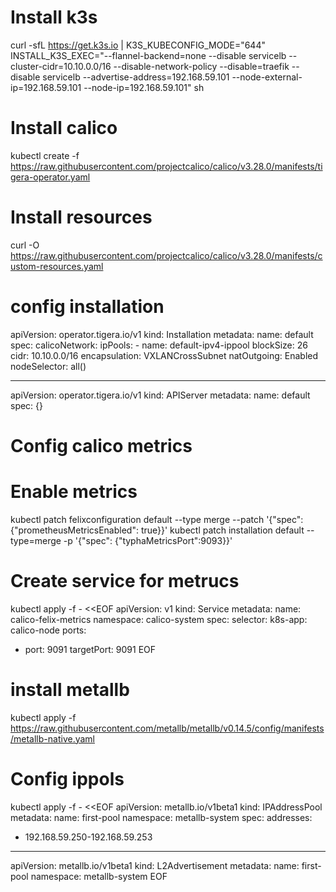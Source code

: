 # Install k3s
curl -sfL https://get.k3s.io | K3S_KUBECONFIG_MODE="644" INSTALL_K3S_EXEC="--flannel-backend=none --disable servicelb --cluster-cidr=10.10.0.0/16 --disable-network-policy --disable=traefik --disable servicelb  --advertise-address=192.168.59.101  --node-external-ip=192.168.59.101 --node-ip=192.168.59.101" sh

# Install calico
kubectl create -f https://raw.githubusercontent.com/projectcalico/calico/v3.28.0/manifests/tigera-operator.yaml


# Install resources
curl -O https://raw.githubusercontent.com/projectcalico/calico/v3.28.0/manifests/custom-resources.yaml

# config installation
apiVersion: operator.tigera.io/v1
kind: Installation
metadata:
  name: default
spec:
  calicoNetwork:
    ipPools:
    - name: default-ipv4-ippool
      blockSize: 26
      cidr: 10.10.0.0/16
      encapsulation: VXLANCrossSubnet
      natOutgoing: Enabled
      nodeSelector: all()

---

apiVersion: operator.tigera.io/v1
kind: APIServer
metadata:
  name: default
spec: {}

# Config calico metrics
# Enable metrics
kubectl patch felixconfiguration default --type merge --patch '{"spec":{"prometheusMetricsEnabled": true}}'
kubectl patch installation default --type=merge -p '{"spec": {"typhaMetricsPort":9093}}'

# Create service for metrucs
kubectl apply -f - <<EOF
apiVersion: v1
kind: Service
metadata:
  name: calico-felix-metrics
  namespace: calico-system
spec:
  selector:
    k8s-app: calico-node
  ports:
  - port: 9091
    targetPort: 9091
EOF



# install metallb
kubectl apply -f https://raw.githubusercontent.com/metallb/metallb/v0.14.5/config/manifests/metallb-native.yaml

# Config ippols
kubectl apply -f - <<EOF
apiVersion: metallb.io/v1beta1
kind: IPAddressPool
metadata:
  name: first-pool
  namespace: metallb-system
spec:
  addresses:
  - 192.168.59.250-192.168.59.253

---
apiVersion: metallb.io/v1beta1
kind: L2Advertisement
metadata:
  name: first-pool
  namespace: metallb-system
EOF

